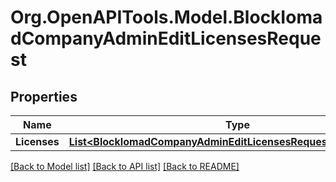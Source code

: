 # Org.OpenAPITools.Model.BlockIomadCompanyAdminEditLicensesRequest

## Properties

Name | Type | Description | Notes
------------ | ------------- | ------------- | -------------
**Licenses** | [**List&lt;BlockIomadCompanyAdminEditLicensesRequestLicensesInner&gt;**](BlockIomadCompanyAdminEditLicensesRequestLicensesInner.md) |  | 

[[Back to Model list]](../README.md#documentation-for-models) [[Back to API list]](../README.md#documentation-for-api-endpoints) [[Back to README]](../README.md)

